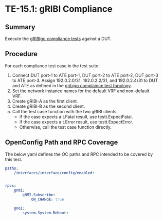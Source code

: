 # TE-15.1: gRIBI Compliance

## Summary

Execute the [gRIBIgo compliance tests][1] against a DUT.

[1]: https://github.com/openconfig/gribigo/tree/main/compliance

## Procedure

For each compliance test case in the test suite:

1.  Connect DUT port-1 to ATE port-1, DUT port-2 to ATE port-2, DUT port-3 to
    ATE port-3. Assign 192.0.2.0/31, 192.0.2.2/31, and 192.0.2.4/31 to DUT and
    ATE as defined in the
    [gribigo complaince test topology](https://github.com/openconfig/gribigo/blob/98b0f3bbf1f750542fc505f9a3e24d6d9ce67b3d/compliance/compliance.go#L1129-L1140).
2.  Set the network instance names for the default VRF and non-default VRF.
3.  Create gRIBI-A as the first client.
4.  Create gRIBI-B as the second client.
5.  Call the test case function with the two gRIBI clients.
    *   If the case expects a t.Fatal result, use testt.ExpectFatal.
    *   If the case expects a t.Error result, use testt.ExpectError.
    *   Otherwise, call the test case function directly.

## OpenConfig Path and RPC Coverage

The below yaml defines the OC paths and RPC intended to be covered by this test.

```yaml
paths:
    /interfaces/interface/config/enabled:


rpcs:
    gnmi:
        gNMI.Subscribe:
            ON_CHANGE: true

    gnoi:
        system.System.Reboot:

```
